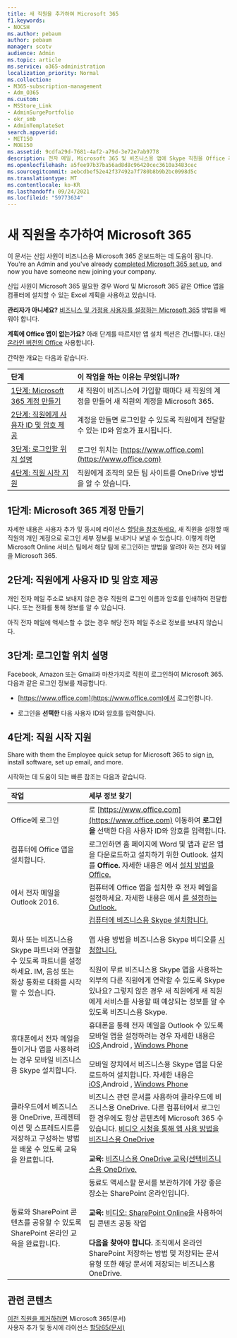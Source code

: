 ```yaml
---
title: 새 직원을 추가하여 Microsoft 365
f1.keywords:
- NOCSH
ms.author: pebaum
author: pebaum
manager: scotv
audience: Admin
ms.topic: article
ms.service: o365-administration
localization_priority: Normal
ms.collection:
- M365-subscription-management
- Adm_O365
ms.custom:
- MSStore_Link
- AdminSurgePortfolio
- okr_smb
- AdminTemplateSet
search.appverid:
- MET150
- MOE150
ms.assetid: 9cdfa29d-7681-4af2-a79d-3e72e7ab9778
description: 전자 메일, Microsoft 365 및 비즈니스용 앱에 Skype 직원을 Office 추가합니다.
ms.openlocfilehash: a5fee97b37ba56ad8d8c96420cec3610a3483cec
ms.sourcegitcommit: aebcdbef52e42f37492a7f780b8b9b2bc0998d5c
ms.translationtype: MT
ms.contentlocale: ko-KR
ms.lasthandoff: 09/24/2021
ms.locfileid: "59773634"
---
```

# <a name="add-a-new-employee-to-microsoft-365"></a>새 직원을 추가하여 Microsoft 365

이 문서는 신입 사원이 비즈니스용 Microsoft 365 온보드하는 데 도움이 됩니다. You're an Admin and you've already [completed Microsoft 365 set up](../setup/setup.md), and now you have someone new joining your company.
  
신입 사원이 Microsoft 365 필요한 경우 Word 및 Microsoft 365 같은 Office 앱을 [](https://products.office.com/business/compare-office-365-for-business-plans) 컴퓨터에 설치할 수 있는 Excel 계획을 사용하고 있습니다. 
  
 **관리자가 아니세요?** [비즈니스 및 가정용 사용자를 설정하는 Microsoft 365](https://support.microsoft.com/office/396b8d9e-e118-42d0-8a0d-87d1f2f055fb) 방법을 배워야 합니다. 
  
 **계획에 Office 앱이 없는가요?** 아래 단계를 따르지만 앱 설치 섹션은 건너뜁니다. 대신 [온라인 버전의 Office](https://support.microsoft.com/office/91a4ec74-67fe-4a84-a268-f6bdf3da1804) 사용합니다. 
  
간략한 개요는 다음과 같습니다. 
  
|**단계**|**이 작업을 하는 이유는 무엇입니까?**|
|:-----|:-----|
|[1단계: Microsoft 365 계정 만들기](#step-1-create-a-microsoft-365-account-for-the-employee) <br/> |새 직원이 비즈니스에 가입할 때마다 새 직원의 계정을 만들어 새 직원의 계정을 Microsoft 365.  <br/> |
|[2단계: 직원에게 사용자 ID 및 암호 제공](#step-2-give-the-employee-their-user-id-and-password) <br/> |계정을 만들면 로그인할 수 있도록 직원에게 전달할 수 있는 ID와 암호가 표시됩니다.  <br/> |
|[3단계: 로그인할 위치 설명](#step-3-explain-where-to-sign-in) <br/> |로그인 위치는 [https://www.office.com](https://www.office.com) <br/> |
|[4단계: 직원 시작 지원](#step-4-help-your-employee-get-started) <br/> |직원에게 조직의 모든 팀 사이트를 OneDrive 방법을 알 수 있습니다.  <br/> |
   
## <a name="step-1-create-a-microsoft-365-account-for-the-employee"></a>1단계: Microsoft 365 계정 만들기


자세한 내용은 사용자 추가 및 동시에 라이선스 [할당을 참조하세요.](add-users.md) 새 직원을 설정할 때 직원의 개인 계정으로 로그인 세부 정보를 보내거나 보낼 수 있습니다. 이렇게 하면 Microsoft Online 서비스 팀에서 해당 팀에 로그인하는 방법을 알려야 하는 전자 메일을 Microsoft 365.
  
## <a name="step-2-give-the-employee-their-user-id-and-password"></a>2단계: 직원에게 사용자 ID 및 암호 제공


개인 전자 메일 주소로 보내지 않은 경우 직원의 로그인 이름과 암호를 인쇄하여 전달합니다. 또는 전화를 통해 정보를 알 수 있습니다.
  
아직 전자 메일에 액세스할 수 없는 경우 해당 전자 메일 주소로 정보를 보내지 않습니다.
  
## <a name="step-3-explain-where-to-sign-in"></a>3단계: 로그인할 위치 설명 


Facebook, Amazon 또는 Gmail과 마찬가지로 직원이 로그인하여 Microsoft 365. 다음과 같은 로그인 정보를 제공합니다.
  
- [https://www.office.com](https://www.office.com)에서 로그인합니다.
    
- 로그인을 **선택한** 다음 사용자 ID와 암호를 입력합니다.
    
## <a name="step-4-help-your-employee-get-started"></a>4단계: 직원 시작 지원


Share with them the Employee quick setup for Microsoft 365 to sign [in,](../../business-video/employee-quick-setup.md) install software, set up email, and more. 
  
시작하는 데 도움이 되는 빠른 참조는 다음과 같습니다.
  
|**작업**|**세부 정보 찾기**|
|:-----|:-----|
|Office에 로그인  <br/> |로 [https://www.office.com](https://www.office.com) 이동하여 **로그인 을** 선택한 다음 사용자 ID와 암호를 입력합니다.  <br/> |
|컴퓨터에 Office 앱을 설치합니다.  <br/><br/> |로그인하면 홈 페이지에 Word 및 앱과 같은 앱을 다운로드하고 설치하기 위한 Outlook.  설치를 **Office.**         자세한 내용은 에서 [설치 방법을 Office.](https://support.microsoft.com/office/4414eaaf-0478-48be-9c42-23adc4716658)  <br/> |
|에서 전자 메일을 Outlook 2016.  <br/> |컴퓨터에 Office 앱을 설치한 후 전자 메일을 설정하세요. 자세한 내용은 에서 [를 설정하는 Outlook.](https://support.microsoft.com/office/6e27792a-9267-4aa4-8bb6-c84ef146101b)  <br/> |
|회사 또는 비즈니스용 Skype 파트너와 연결할 수 있도록 파트너를 설정하세요. IM, 음성 또는 화상 통화로 대화를 시작할 수 있습니다.  <br/> |[컴퓨터에 비즈니스용 Skype 설치합니다.](https://support.microsoft.com/office/8a0d4da8-9d58-44f9-9759-5c8f340cb3fb)  <br/> <br/>앱 사용 방법을 비즈니스용 Skype 비디오를 [시청합니다.](https://support.microsoft.com/office/3a21eca4-434d-41f1-ab06-3d4a268573b7) <br/> <br/>직원이 무료 비즈니스용 Skype 앱을 사용하는 외부의 다른 직원에게 연락할 수 있도록 Skype 있나요? 그렇지 않은 경우 새 직원에게 새 직원에게 서비스를 사용할 때 예상되는 정보를 알 수 있도록 비즈니스용 Skype.  <br/> |
|휴대폰에서 전자 메일을 들이거나 앱을 사용하려는 경우 모바일 비즈니스용 Skype 설치합니다.  <br/> |휴대폰을 통해 전자 메일을 Outlook 수 있도록 모바일 앱을 설정하려는 경우 자세한 내용은 [iOS,](https://support.microsoft.com/office/b2de2161-cc1d-49ef-9ef9-81acd1c8e234)Android [,](https://support.microsoft.com/office/181a112a-be92-49ca-ade5-399264b3d417) [Windows Phone](https://support.microsoft.com/office/886db551-8dfa-4fd5-b835-f8e532091872) <br/> <br/>모바일 장치에서 비즈니스용 Skype 앱을 다운로드하여 설치합니다. 자세한 내용은 [iOS,](https://support.microsoft.com/office/3239c8a3-cf55-4ff0-a967-5de51911c049#OS_Type=iOS)Android [,](https://support.microsoft.com/office/4d1b7dfa-5b0b-4868-bae5-25947fb99e6e#OS_Type=Windows_Phone) [Windows Phone](https://support.microsoft.com/office/4d1b7dfa-5b0b-4868-bae5-25947fb99e6e#OS_Type=Android) <br/> |
|클라우드에서 비즈니스용 OneDrive, 프레젠테이션 및 스프레드시트를 저장하고 구성하는 방법을 배울 수 있도록 교육을 완료합니다.  <br/> |비즈니스 관련 문서를 사용하여 클라우드에 비즈니스용 OneDrive. 다른 컴퓨터에서 로그인한 경우에도 항상 콘텐츠에 Microsoft 365 수 있습니다. [비디오 시청을 통해 앱 사용 방법을 비즈니스용 OneDrive](https://support.microsoft.com/office/b30da4eb-ddd2-44b6-943b-e6fbfc6b8dde) <br/><br/> **교육:** [비즈니스용 OneDrive 교육(선택비즈니스용 OneDrive.](https://support.microsoft.com/office/1f608184-b7e6-43ca-8753-2ff679203132)  <br/> |
|동료와 SharePoint 콘텐츠를 공유할 수 있도록 SharePoint 온라인 교육을 완료합니다.  <br/> |동료도 액세스할 문서를 보관하기에 가장 좋은 장소는 SharePoint 온라인입니다.  <br/> <br/>**교육:** [비디오: SharePoint Online을](https://support.microsoft.com/office/c17b6824-cc22-478f-8757-497cc6b57121) 사용하여 팀 콘텐츠 공동 작업 <br/><br/> **다음을 찾아야 합니다.** 조직에서 온라인 SharePoint 저장하는 방법 및 저장되는 문서 유형 또한 해당 문서에 저장되는 비즈니스용 OneDrive.  <br/> |

## <a name="related-content"></a>관련 콘텐츠

[이전 직원을 제거하려면](remove-former-employee.md) Microsoft 365(문서)\
사용자 추가 및 동시에 라이선스 [할당65(문서)](add-users.md)